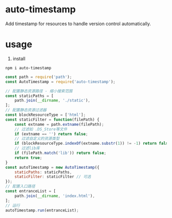 # auto-timestamp
Add timestamp for resources to handle version control automatically.

# usage

1. install
``` shell
npm i auto-timestamp
```

``` js
const path = require('path');
const AutoTimestamp = require('auto-timestamp');

// 配置静态资源路径 - 缩小搜索范围
const staticPaths = [
	path.join(__dirname, './static'),
];
// 配置静态资源过滤器
const blockResourceType = ['html'];
const staticFilter = function(filePath) {
	const extname = path.extname(filePath);
	// 过滤如 .DS_Store等文件
	if (extname == '') return false;
	// 过滤自定义的资源类型
	if (blockResourceType.indexOf(extname.substr(1)) != -1) return false;
	// 过滤lib库
	if (filePath.match('lib')) return false;
	return true;
}
const autoTimestamp = new AutoTimestamp({
	staticPaths: staticPaths,
	staticFilter: staticFilter // 可选
});
// 配置入口路径
const entranceList = [
	path.join(__dirname, 'index.html'),
];
// 运行
autoTimestamp.run(entranceList);
```